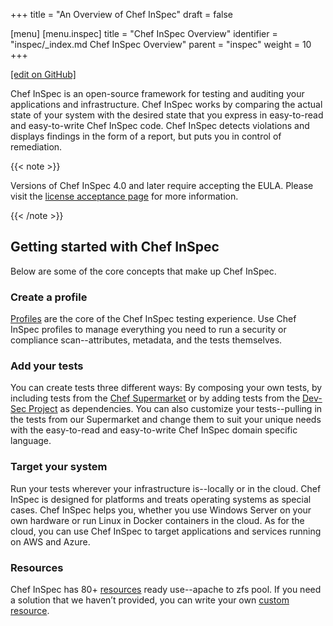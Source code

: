 +++
title = "An Overview of Chef InSpec"
draft = false

[menu]
  [menu.inspec]
    title = "Chef InSpec Overview"
    identifier = "inspec/_index.md Chef InSpec Overview"
    parent = "inspec"
    weight = 10
+++

[\[edit on GitHub\]](https://github.com/inspec/inspec/blob/master/www/content/inspec/_index.md)

Chef InSpec is an open-source framework for testing and auditing your applications and infrastructure. Chef InSpec works by comparing the actual state of your system with the desired state that you express in easy-to-read and easy-to-write Chef InSpec code. Chef InSpec detects violations and displays findings in the form of a report, but puts you in control of remediation.

{{< note >}}

Versions of Chef InSpec 4.0 and later require accepting the EULA. Please
visit the [license acceptance page](/chef_license_accept/) for more information.

{{< /note >}}

## Getting started with Chef InSpec

Below are some of the core concepts that make up Chef InSpec.

### Create a profile

[Profiles](/inspec/profiles/) are the core of the Chef InSpec testing experience. Use Chef InSpec
profiles to manage everything you need to run a security or compliance scan--attributes,
metadata, and the tests themselves.

### Add your tests

You can create tests three different ways: By composing your own tests, by
including tests from the [Chef Supermarket](https://supermarket.chef.io/)
or by adding tests from the [Dev-Sec Project](http://dev-sec.io/) as dependencies.
You can also customize your tests--pulling in the tests from our Supermarket and
change them to suit your unique needs with the easy-to-read and easy-to-write Chef
InSpec domain specific language.

### Target your system

Run your tests wherever your infrastructure is--locally or in the cloud.  Chef
InSpec is designed for platforms and treats operating systems as special cases.
Chef InSpec helps you, whether you use Windows Server on your own hardware or
run Linux in Docker containers in the cloud. As for the cloud, you can use Chef
InSpec to target applications and services running on AWS and Azure.

### Resources

Chef InSpec has 80+ [resources](/inspec/resources/) ready use--apache to zfs pool.
If you need a solution that we haven’t provided, you can write your own [custom
resource](/inspec/dsl_resource/).
